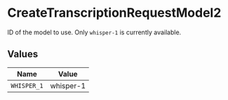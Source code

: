 # CreateTranscriptionRequestModel2

ID of the model to use. Only `whisper-1` is currently available.



## Values

| Name        | Value       |
| ----------- | ----------- |
| `WHISPER_1` | whisper-1   |